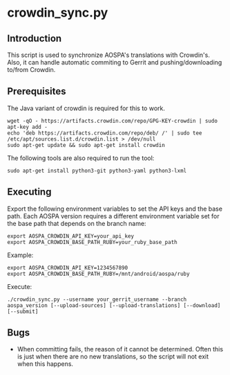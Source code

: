 crowdin_sync.py
==================

Introduction
------------
This script is used to synchronize AOSPA's translations with Crowdin's. Also, it can handle
automatic commiting to Gerrit and pushing/downloading to/from Crowdin.

Prerequisites
-------------
The Java variant of crowdin is required for this to work.

    wget -qO - https://artifacts.crowdin.com/repo/GPG-KEY-crowdin | sudo apt-key add -
    echo 'deb https://artifacts.crowdin.com/repo/deb/ /' | sudo tee /etc/apt/sources.list.d/crowdin.list > /dev/null
    sudo apt-get update && sudo apt-get install crowdin

The following tools are also required to run the tool:

    sudo apt-get install python3-git python3-yaml python3-lxml

Executing
---------
Export the following environment variables to set the API keys and the base path.
Each AOSPA version requires a different environment variable set for the base path that depends on the branch name:

    export AOSPA_CROWDIN_API_KEY=your_api_key
    export AOSPA_CROWDIN_BASE_PATH_RUBY=your_ruby_base_path

Example:

    export AOSPA_CROWDIN_API_KEY=1234567890
    export AOSPA_CROWDIN_BASE_PATH_RUBY=/mnt/android/aospa/ruby

Execute:

    ./crowdin_sync.py --username your_gerrit_username --branch aospa_version [--upload-sources] [--upload-translations] [--download] [--submit]

Bugs
----
 - When committing fails, the reason of it cannot be determined. Often this is just when there
   are no new translations, so the script will not exit when this happens.
